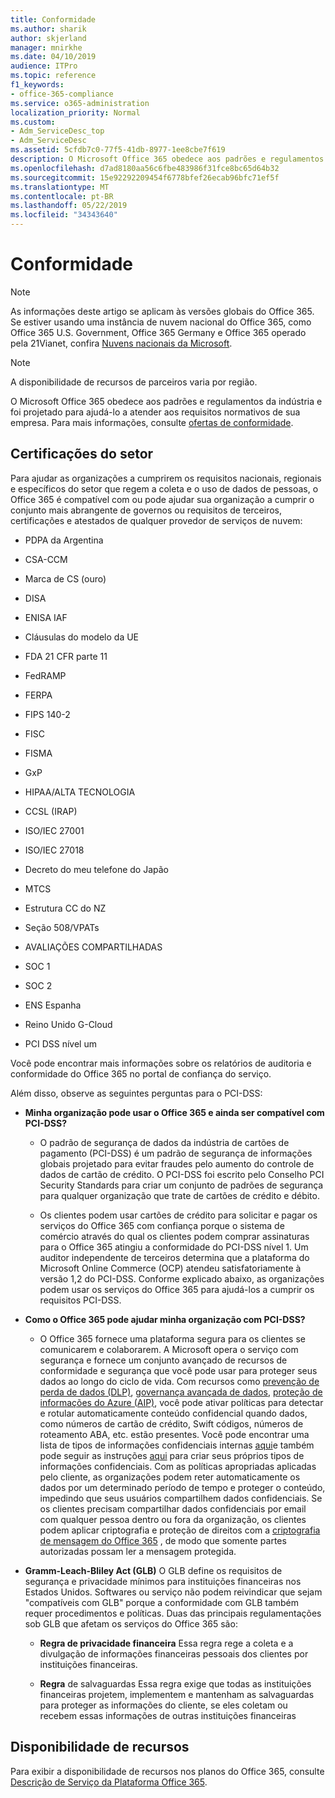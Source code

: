 ```yaml
---
title: Conformidade
ms.author: sharik
author: skjerland
manager: mnirkhe
ms.date: 04/10/2019
audience: ITPro
ms.topic: reference
f1_keywords:
- office-365-compliance
ms.service: o365-administration
localization_priority: Normal
ms.custom:
- Adm_ServiceDesc_top
- Adm_ServiceDesc
ms.assetid: 5cfdb7c0-77f5-41db-8977-1ee8cbe7f619
description: O Microsoft Office 365 obedece aos padrões e regulamentos da indústria e foi projetado para ajudá-lo a atender aos requisitos normativos de sua empresa. Para mais informações, consulte ofertas de conformidade.
ms.openlocfilehash: d7ad8180aa56c6fbe483986f31fce8bc65d64b32
ms.sourcegitcommit: 15e92292209454f6778bfef26ecab96bfc71ef5f
ms.translationtype: MT
ms.contentlocale: pt-BR
ms.lasthandoff: 05/22/2019
ms.locfileid: "34343640"
---
```

# <a name="compliance"></a>Conformidade

> [!NOTE]
> As informações deste artigo se aplicam às versões globais do Office 365. Se estiver usando uma instância de nuvem nacional do Office 365, como Office 365 U.S. Government, Office 365 Germany e Office 365 operado pela 21Vianet, confira [Nuvens nacionais da Microsoft](https://go.microsoft.com/fwlink/?linkid=841582). 
  
> [!NOTE]
> A disponibilidade de recursos de parceiros varia por região. 
  
O Microsoft Office 365 obedece aos padrões e regulamentos da indústria e foi projetado para ajudá-lo a atender aos requisitos normativos de sua empresa. Para mais informações, consulte [ofertas de conformidade](https://go.microsoft.com/fwlink/?linkid=864391).
  
## <a name="industry-certifications"></a>Certificações do setor

Para ajudar as organizações a cumprirem os requisitos nacionais, regionais e específicos do setor que regem a coleta e o uso de dados de pessoas, o Office 365 é compatível com ou pode ajudar sua organização a cumprir o conjunto mais abrangente de governos ou requisitos de terceiros, certificações e atestados de qualquer provedor de serviços de nuvem:
  
- PDPA da Argentina
    
- CSA-CCM
    
- Marca de CS (ouro)
    
- DISA
    
- ENISA IAF
    
- Cláusulas do modelo da UE
    
- FDA 21 CFR parte 11
    
- FedRAMP
    
- FERPA
    
- FIPS 140-2
    
- FISC
    
- FISMA
    
- GxP
    
- HIPAA/ALTA TECNOLOGIA
    
- CCSL (IRAP)
    
- ISO/IEC 27001
    
- ISO/IEC 27018
    
- Decreto do meu telefone do Japão
    
- MTCS
    
- Estrutura CC do NZ
    
- Seção 508/VPATs
    
- AVALIAÇÕES COMPARTILHADAS
    
- SOC 1
    
- SOC 2
    
- ENS Espanha
    
- Reino Unido G-Cloud
    
- PCI DSS nível um
    
Você pode encontrar mais informações sobre os relatórios de auditoria e conformidade do Office 365 no portal de confiança do serviço.
  
Além disso, observe as seguintes perguntas para o PCI-DSS:
  
- **Minha organização pode usar o Office 365 e ainda ser compatível com PCI-DSS?**
    
  - O padrão de segurança de dados da indústria de cartões de pagamento (PCI-DSS) é um padrão de segurança de informações globais projetado para evitar fraudes pelo aumento do controle de dados de cartão de crédito. O PCI-DSS foi escrito pelo Conselho PCI Security Standards para criar um conjunto de padrões de segurança para qualquer organização que trate de cartões de crédito e débito.
    
  - Os clientes podem usar cartões de crédito para solicitar e pagar os serviços do Office 365 com confiança porque o sistema de comércio através do qual os clientes podem comprar assinaturas para o Office 365 atingiu a conformidade do PCI-DSS nível 1. Um auditor independente de terceiros determina que a plataforma do Microsoft Online Commerce (OCP) atendeu satisfatoriamente à versão 1,2 do PCI-DSS. Conforme explicado abaixo, as organizações podem usar os serviços do Office 365 para ajudá-los a cumprir os requisitos PCI-DSS.
    
- **Como o Office 365 pode ajudar minha organização com PCI-DSS?**
    
  - O Office 365 fornece uma plataforma segura para os clientes se comunicarem e colaborarem. A Microsoft opera o serviço com segurança e fornece um conjunto avançado de recursos de conformidade e segurança que você pode usar para proteger seus dados ao longo do ciclo de vida. Com recursos como [prevenção de perda de dados (DLP)](https://go.microsoft.com/fwlink/?linkid=868520), [governança avançada de dados](https://go.microsoft.com/fwlink/?linkid=863925), [proteção de informações do Azure (AIP)](https://go.microsoft.com/fwlink/?linkid=868521), você pode ativar políticas para detectar e rotular automaticamente conteúdo confidencial quando dados, como números de cartão de crédito, Swift códigos, números de roteamento ABA, etc. estão presentes. Você pode encontrar uma lista de tipos de informações confidenciais internas [aqui](https://go.microsoft.com/fwlink/?linkid=868522)e também pode seguir as instruções [aqui](https://go.microsoft.com/fwlink/?linkid=868523) para criar seus próprios tipos de informações confidenciais. Com as políticas apropriadas aplicadas pelo cliente, as organizações podem reter automaticamente os dados por um determinado período de tempo e proteger o conteúdo, impedindo que seus usuários compartilhem dados confidenciais. Se os clientes precisam compartilhar dados confidenciais por email com qualquer pessoa dentro ou fora da organização, os clientes podem aplicar criptografia e proteção de direitos com a [criptografia de mensagem do Office 365](https://go.microsoft.com/fwlink/?linkid=858986) , de modo que somente partes autorizadas possam ler a mensagem protegida. 
    
- **Gramm-Leach-Bliley Act (GLB)** O GLB define os requisitos de segurança e privacidade mínimos para instituições financeiras nos Estados Unidos. Softwares ou serviço não podem reivindicar que sejam "compatíveis com GLB" porque a conformidade com GLB também requer procedimentos e políticas. Duas das principais regulamentações sob GLB que afetam os serviços do Office 365 são: 
    
  - **Regra de privacidade financeira** Essa regra rege a coleta e a divulgação de informações financeiras pessoais dos clientes por instituições financeiras. 
    
  - **Regra** de salvaguardas Essa regra exige que todas as instituições financeiras projetem, implementem e mantenham as salvaguardas para proteger as informações do cliente, se eles coletam ou recebem essas informações de outras instituições financeiras 
    
## <a name="feature-availability"></a>Disponibilidade de recursos

Para exibir a disponibilidade de recursos nos planos do Office 365, consulte [Descrição de Serviço da Plataforma Office 365](https://technet.microsoft.com/en-us/library/office-365-platform-service-description.aspx).
  

